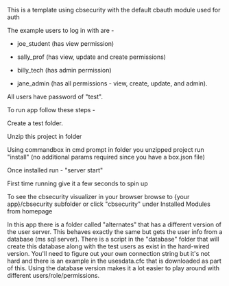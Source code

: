 This is a template using cbsecurity with the default cbauth module used for auth

The example users to log in with are  -  

 - joe_student (has view permission)

 - sally_prof (has view, update and create permissions)
 
 - billy_tech (has admin permission)
 
 - jane_admin (has all permissions  - view, create, update, and admin). 
 
 All users have password of "test".


To run app follow these steps - 

Create a test folder.

Unzip this project in folder

Using commandbox in cmd prompt in folder you unzipped project run "install"  (no additional params required since you have a box.json file)

Once installed run  - "server start"

First time running give it a few seconds to spin up

To see the cbsecurity visualizer in your browser browse to {your app}/cbsecurity subfolder or click "cbsecurity" under Installed Modules from homepage


In this app there is a folder called "alternates" that has a different version of the user server.  This behaves exactly the same but gets the 
user info from a database (ms sql server).  There is a script in the "database" folder that will create this database along with the test users 
as exist in the hard-wired version.  You'll need to figure out your own connection string but it's not hard and there is an example in the usesdata.cfc 
that is downloaded as part of this.  Using the database version makes it a lot easier to play around with different users/role/permissions. 




